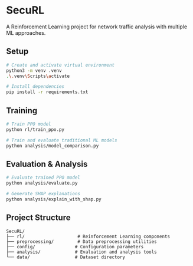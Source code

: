 # SecuRL

A Reinforcement Learning project for network traffic analysis with multiple ML approaches.

## Setup

```bash
# Create and activate virtual environment
python3 -m venv .venv
.\.venv\Scripts\activate

# Install dependencies
pip install -r requirements.txt
```

## Training

```bash
# Train PPO model
python rl/train_ppo.py

# Train and evaluate traditional ML models
python analysis/model_comparison.py
```

## Evaluation & Analysis

```bash
# Evaluate trained PPO model
python analysis/evaluate.py

# Generate SHAP explanations
python analysis/explain_with_shap.py
```

## Project Structure

```
SecuRL/
├── rl/                    # Reinforcement Learning components
├── preprocessing/         # Data preprocessing utilities
├── config/               # Configuration parameters
├── analysis/             # Evaluation and analysis tools
└── data/                 # Dataset directory
```